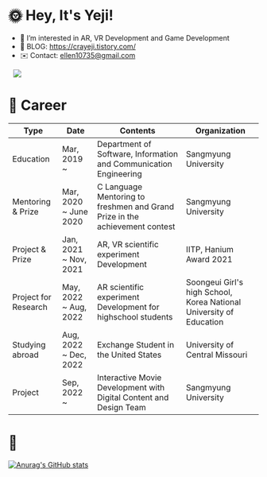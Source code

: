 <!--![header](https://capsule-render.vercel.app/api?type=soft&color=auto&height=15&section=header&text=)-->


# 🌞 Hey, It's Yeji!

- 👀 I’m interested in AR, VR Development and Game Development
- 📖 BLOG: https://crayeji.tistory.com/
- ✉️ Contact: ellen10735@gmail.com



<a href="https://www.instagram.com/yejiheo310/">
    <img 
        src="http://img.shields.io/badge/222222?style=flat&logo=Instagram&link=https://www.instagram.com/yejiheo310/"
        style="height : auto; margin-left : 10px; margin-right : 10px;"/>
    <img src="https://img.shields.io/badge/Tistory-000000?style=flat&logo=Tistory&logoColor=white"/>
</a>


 
 # 💙 Career
| Type | Date | Contents | Organization |
| ------ | ------ | ------ | ------ |
| Education | Mar, 2019 ~ | Department of Software, Information and Communication Engineering | Sangmyung University |
| Mentoring & Prize | Mar, 2020 ~ June 2020 | C Language Mentoring to freshmen and Grand Prize in the achievement contest | Sangmyung University |
| Project & Prize | Jan, 2021 ~ Nov, 2021 | AR, VR scientific experiment Development | IITP, Hanium Award 2021 |
| Project for Research | May, 2022 ~ Aug, 2022 | AR scientific experiment Development for highschool students | Soongeui Girl's high School, Korea National University of Education |
| Studying abroad | Aug, 2022 ~ Dec, 2022 | Exchange Student in the United States | University of Central Missouri |
| Project | Sep, 2022 ~ | Interactive Movie Development with Digital Content and Design Team | Sangmyung University |

<!--
# Skills 뱃지
--->

# 💚
[![Anurag's GitHub stats](https://github-readme-stats.vercel.app/api?username=ellen310)](https://github.com/anuraghazra/github-readme-stats)

